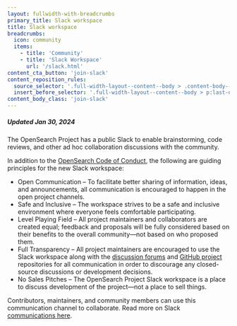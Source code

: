 ```yaml
---
layout: fullwidth-with-breadcrumbs
primary_title: Slack workspace
title: Slack workspace
breadcrumbs:
  icon: community
  items:
    - title: 'Community'
    - title: 'Slack Workspace'
      url: '/slack.html'
content_cta_button: 'join-slack'
content_reposition_rules:
  source_selector: '.full-width-layout--content--body > .content-body--cta-button'
  insert_before_selector: '.full-width-layout--content--body > p:last-of-type'
content_body_class: 'join-slack'
---
```


##### Updated Jan 30, 2024

The OpenSearch Project has a public Slack to enable brainstorming, code reviews, and other ad hoc collaboration discussions with the community.

In addition to the [OpenSearch Code of Conduct](https://opensearch.org/codeofconduct.html), the following are guiding principles for the new Slack workspace:

* Open Communication – To facilitate better sharing of information, ideas, and announcements, all communication is encouraged to happen in the open project channels.
* Safe and Inclusive – The workspace strives to be a safe and inclusive environment where everyone feels comfortable participating.
* Level Playing Field – All project maintainers and collaborators are created equal; feedback and proposals will be fully considered based on their benefits to the overall community—not based on who proposed them.
* Full Transparency – All project maintainers are encouraged to use the Slack workspace along with the [discussion forums](https://forum.opensearch.org/) and [GitHub project](http://github.com/opensearch-project) repositories for all communication in order to discourage any closed-source discussions or development decisions.
* No Sales Pitches – The OpenSearch Project Slack workspace is a place to discuss development of the project—not a place to sell things.

Contributors, maintainers, and community members can use this communication channel to collaborate.
Read more on Slack [communications here](https://github.com/opensearch-project/community/blob/main/COMMUNICATIONS.md).
